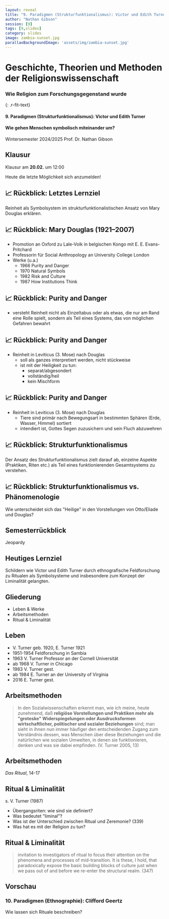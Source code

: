 ```yaml
---
layout: reveal
title: "9. Paradigmen (Strukturfunktionalismus): Victor und Edith Turner"
author: "Nathan Gibson"
session: [9]
tags: [9,slides]
category: slides
image: zambia-sunset.jpg
parallaxBackgroundImage: 'assets/img/zambia-sunset.jpg'
---
```


# Geschichte, Theorien und Methoden der Religionswissenschaft

### Wie Religion zum Forschungsgegenstand wurde
{: .r-fit-text}
  
#### 9. Paradigmen (Strukturfunktionalismus): Victor und Edith Turner
#### Wie gehen Menschen symbolisch miteinander um?

Wintersemester 2024/2025
Prof. Dr. Nathan Gibson

## Klausur

Klausur am **20.02.** um 12:00

Heute die letzte Möglichkeit sich anzumelden!

## 📈 Rückblick: Letztes Lernziel

Reinheit als Symbolsystem im strukturfunktionalistischen Ansatz von Mary Douglas erklären.

## 📈 Rückblick: Mary Douglas (1921–2007)

- Promotion an Oxford zu Lale-Volk in belgischen Kongo mit E. E. Evans-Pritchard
- Professorin für Social Anthropology an University College London
- Werke (u.a.)
  - 1966 Purity and Danger
  - 1970 Natural Symbols
  - 1982 Risk and Culture
  - 1987 How Institutions Think

## 📈 Rückblick: Purity and Danger

- versteht Reinheit nicht als Einzeltabus oder als etwas, die nur am Rand eine Rolle spielt, sondern als Teil eines Systems, das von möglichen Gefahren bewahrt

## 📈 Rückblick: Purity and Danger

- Reinheit in Leviticus (3. Mose) nach Douglas
  - soll als ganzes interpretiert werden, nicht stückweise
  - ist mit der Heiligkeit zu tun:
    - separat/abgesondert
    -  vollständig/heil
    -  kein Mischform
  
## 📈 Rückblick: Purity and Danger

- Reinheit in Leviticus (3. Mose) nach Douglas
  - Tiere sind primär nach Bewegungsart in bestimmten Sphären (Erde, Wasser, Himmel) sortiert
  - intendiert ist, Gottes Segen zuzusichern und sein Fluch abzuwehren

## 📈 Rückblick: Strukturfunktionalismus

Der Ansatz des Strukturfunktionalismus zielt darauf ab, einzelne Aspekte (Praktiken, Riten etc.) als Teil eines funktionierenden Gesamtsystems zu verstehen.

## 📈 Rückblick: Strukturfunktionalismus vs. Phänomenologie

Wie unterscheidet sich das "Heilige" in den Vorstellungen von Otto/Eliade und Douglas?

## Semesterrückblick

Jeopardy

## Heutiges Lernziel

Schildern wie Victor und Edith Turner durch ethnografische Feldforschung zu Ritualen als Symbolsysteme und insbesondere zum Konzept der Liminalität gelangten.

## Gliederung

- Leben & Werke
- Arbeitsmethoden
- Ritual & Liminalität

## Leben

- V. Turner geb. 1920, E. Turner 1921
- 1951-1954 Feldforschung in Sambia
- 1963 V. Turner Professor an der Cornell Universität
- ab 1968 V. Turner in Chicago
- 1983 V. Turner gest.
- ab 1984 E. Turner an der University of Virginia
- 2016 E. Turner gest.

## Arbeitsmethoden

> In den Sozialwissenschaften erkennt man, wie ich meine, heute zunehmend, daß **religiöse Vorstellungen und Praktiken mehr als "groteske" Widerspiegelungen oder Ausdrucksformen wirtschaftlicher, politischer und sozialer Beziehungen** sind; man sieht in ihnen nun immer häufiger den entscheidenden Zugang zum Verständnis dessen, was Menschen über diese Beziehungen und die natürlichen wie sozialen Umwelten, in denen sie funktionieren, denken und was sie dabei empfinden. (V. Turner 2005, 13)

## Arbeitsmethoden

_Das Ritual_, 14-17

## Ritual & Liminalität

s. V. Turner (1987)

- Übergangsriten: wie sind sie definiert? 
- Was bedeutet "liminal"? 
- Was ist der Unterschied zwischen Ritual und Zeremonie? (339)
- Was hat es mit der Religion zu tun?

## Ritual & Liminalität

> invitation to investigators of ritual to focus their attention on the phenomena and processes of mid-transition. It is these, I hold, that paradoxically expose the basic building blocks of culture just when we pass out of and before we re-enter the structural realm. (347)


## Vorschau

### 10. Paradigmen (Ethnographie): Clifford Geertz

Wie lassen sich Rituale beschreiben?